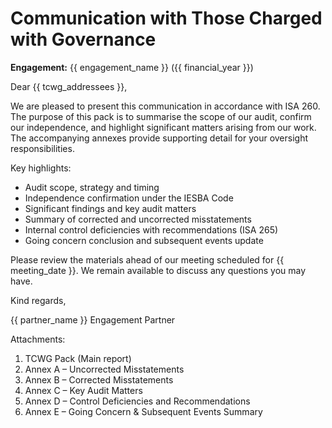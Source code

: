 # Communication with Those Charged with Governance

**Engagement:** {{ engagement_name }} ({{ financial_year }})

Dear {{ tcwg_addressees }},

We are pleased to present this communication in accordance with ISA 260. The purpose of this pack is to summarise the scope of our audit, confirm our independence, and highlight significant matters arising from our work. The accompanying annexes provide supporting detail for your oversight responsibilities.

Key highlights:
- Audit scope, strategy and timing
- Independence confirmation under the IESBA Code
- Significant findings and key audit matters
- Summary of corrected and uncorrected misstatements
- Internal control deficiencies with recommendations (ISA 265)
- Going concern conclusion and subsequent events update

Please review the materials ahead of our meeting scheduled for {{ meeting_date }}. We remain available to discuss any questions you may have.

Kind regards,

{{ partner_name }}
Engagement Partner

Attachments:
1. TCWG Pack (Main report)
2. Annex A – Uncorrected Misstatements
3. Annex B – Corrected Misstatements
4. Annex C – Key Audit Matters
5. Annex D – Control Deficiencies and Recommendations
6. Annex E – Going Concern & Subsequent Events Summary
